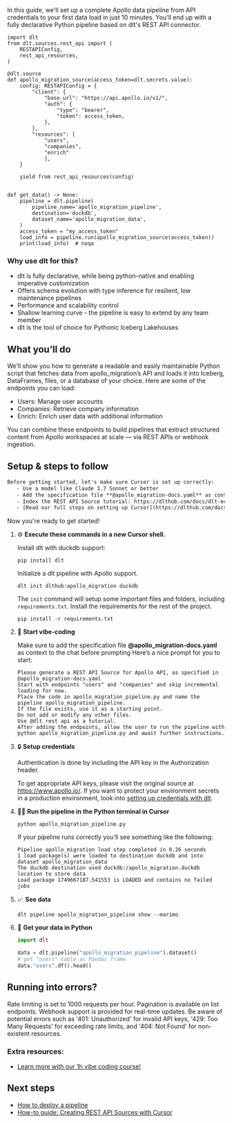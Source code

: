In this guide, we'll set up a complete Apollo data pipeline from API credentials to your first data load in just 10 minutes. You'll end up with a fully declarative Python pipeline based on dlt's REST API connector.

```python-outcome
import dlt
from dlt.sources.rest_api import (
    RESTAPIConfig,
    rest_api_resources,
)

@dlt.source
def apollo_migration_source(access_token=dlt.secrets.value):
    config: RESTAPIConfig = {
        "client": {
            "base_url": "https://api.apollo.io/v1/",
            "auth": {
                "type": "bearer",
                "token": access_token,
            },
        },
        "resources": [
            "users",
            "companies",
            "enrich"
            ],
    }

    yield from rest_api_resources(config)


def get_data() -> None:
    pipeline = dlt.pipeline(
        pipeline_name='apollo_migration_pipeline',
        destination='duckdb',
        dataset_name='apollo_migration_data', 
    )
    access_token = "my_access_token"
    load_info = pipeline.run(apollo_migration_source(access_token))
    print(load_info)  # noqa
```

### Why use dlt for this?

- dlt is fully declarative, while being python-native and enabling imperative customization
- Offers schema evolution with type inference for resilient, low maintenance pipelines
- Performance and scalability control
- Shallow learning curve - the pipeline is easy to extend by any team member
- dlt is the tool of choice for Pythonic Iceberg Lakehouses

## What you’ll do

We’ll show you how to generate a readable and easily maintainable Python script that fetches data from apollo_migration’s API and loads it into Iceberg, DataFrames, files, or a database of your choice. Here are some of the endpoints you can load:

- Users: Manage user accounts
- Companies: Retrieve company information
- Enrich: Enrich user data with additional information

You can combine these endpoints to build pipelines that extract structured content from Apollo workspaces at scale — via REST APIs or webhook ingestion.

## Setup & steps to follow

```default
Before getting started, let's make sure Cursor is set up correctly:
   - Use a model like Claude 3.7 Sonnet or better
   - Add the specification file **@apollo_migration-docs.yaml** as context
   - Index the REST API Source tutorial: https://dlthub.com/docs/dlt-ecosystem/verified-sources/rest_api/ and add it to context as **@dlt rest api**
   - [Read our full steps on setting up Cursor](https://dlthub.com/docs/dlt-ecosystem/llm-tooling/cursor-restapi#23-configuring-cursor-with-documentation)
```

Now you're ready to get started! 

1. ⚙️ **Execute these commands in a new Cursor shell.**
    
    Install dlt with duckdb support:
    ```shell
    pip install dlt
    ```

    Initialize a dlt pipeline with Apollo support.
    ```shell
    dlt init dlthub:apollo_migration duckdb
    ```

    The `init` command will setup some important files and folders, including `requirements.txt`. Install the requirements for the rest of the project.
    ```shell
    pip install -r requirements.txt
    ```
    
2. 🤠 **Start vibe-coding**
    
    Make sure to add the specification file **@apollo_migration-docs.yaml** as context to the chat before prompting
    Here’s a nice prompt for you to start: 
    
    ```prompt
    Please generate a REST API Source for Apollo API, as specified in @apollo_migration-docs.yaml 
    Start with endpoints "users" and "companies" and skip incremental loading for now. 
    Place the code in apollo_migration_pipeline.py and name the pipeline apollo_migration_pipeline. 
    If the file exists, use it as a starting point. 
    Do not add or modify any other files. 
    Use @dlt rest api as a tutorial. 
    After adding the endpoints, allow the user to run the pipeline with python apollo_migration_pipeline.py and await further instructions.
    ```

    
3. 🔒 **Setup credentials** 
    
    Authentication is done by including the API key in the Authorization header.
    
    To get appropriate API keys, please visit the original source at https://www.apollo.io/.
    If you want to protect your environment secrets in a production environment, look into [setting up credentials with dlt](https://dlthub.com/docs/walkthroughs/add_credentials).
    
4. 🏃‍♀️ **Run the pipeline in the Python terminal in Cursor**
    
    ```shell
    python apollo_migration_pipeline.py
    ```
    
    If your pipeline runs correctly you’ll see something like the following:
    
    ```shell
    Pipeline apollo_migration load step completed in 0.26 seconds
    1 load package(s) were loaded to destination duckdb and into dataset apollo_migration_data
    The duckdb destination used duckdb:/apollo_migration.duckdb location to store data
    Load package 1749667187.541553 is LOADED and contains no failed jobs
    ```
    
5. 📈 **See data**
    
    ```shell
    dlt pipeline apollo_migration_pipeline show --marimo
    ```
    
6. 🐍 **Get your data in Python**
    
    ```python
    import dlt

   data = dlt.pipeline("apollo_migration_pipeline").dataset()
   # get "users" table as Pandas frame
   data."users".df().head()
    ```

## Running into errors?

Rate limiting is set to 1000 requests per hour. Pagination is available on list endpoints. Webhook support is provided for real-time updates. Be aware of potential errors such as '401: Unauthorized' for invalid API keys, '429: Too Many Requests' for exceeding rate limits, and '404: Not Found' for non-existent resources.

### Extra resources:

- [Learn more with our 1h vibe coding course!](https://www.youtube.com/watch?v=GGid70rnJuM)

## Next steps

- [How to deploy a pipeline](https://dlthub.com/docs/walkthroughs/deploy-a-pipeline)
- [How-to guide: Creating REST API Sources with Cursor](https://dlthub.com/docs/dlt-ecosystem/llm-tooling/cursor-restapi)